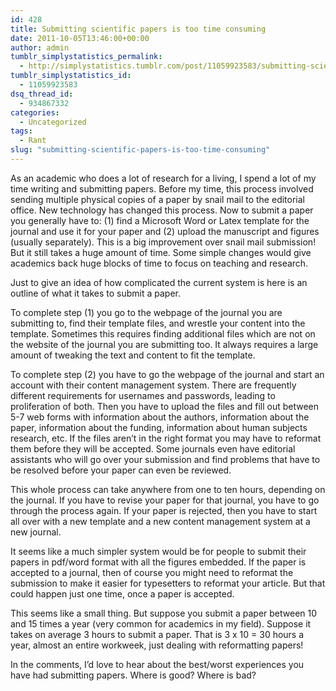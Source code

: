 ```yaml
---
id: 428
title: Submitting scientific papers is too time consuming
date: 2011-10-05T13:46:00+00:00
author: admin
tumblr_simplystatistics_permalink:
  - http://simplystatistics.tumblr.com/post/11059923583/submitting-scientific-papers-is-too-time-consuming
tumblr_simplystatistics_id:
  - 11059923583
dsq_thread_id:
  - 934867332
categories:
  - Uncategorized
tags:
  - Rant
slug: "submitting-scientific-papers-is-too-time-consuming"
---
```

As an academic who does a lot of research for a living, I spend a lot of my time writing and submitting papers. Before my time, this process involved sending multiple physical copies of a paper by snail mail to the editorial office. New technology has changed this process. Now to submit a paper you generally have to: (1) find a Microsoft Word or Latex template for the journal and use it for your paper and (2) upload the manuscript and figures (usually separately). This is a big improvement over snail mail submission! But it still takes a huge amount of time. Some simple changes would give academics back huge blocks of time to focus on teaching and research.


Just to give an idea of how complicated the current system is here is an outline of what it takes to submit a paper.

To complete step (1) you go to the webpage of the journal you are submitting to, find their template files, and wrestle your content into the template. Sometimes this requires finding additional files which are not on the website of the journal you are submitting too. It always requires a large amount of tweaking the text and content to fit the template.

To complete step (2) you have to go the webpage of the journal and start an account with their content management system. There are frequently different requirements for usernames and passwords, leading to proliferation of both. Then you have to upload the files and fill out between 5-7 web forms with information about the authors, information about the paper, information about the funding, information about human subjects research, etc. If the files aren&#8217;t in the right format you may have to reformat them before they will be accepted. Some journals even have editorial assistants who will go over your submission and find problems that have to be resolved before your paper can even be reviewed.

This whole process can take anywhere from one to ten hours, depending on the journal. If you have to revise your paper for that journal, you have to go through the process again. If your paper is rejected, then you have to start all over with a new template and a new content management system at a new journal.

It seems like a much simpler system would be for people to submit their papers in pdf/word format with all the figures embedded. If the paper is accepted to a journal, then of course you might need to reformat the submission to make it easier for typesetters to reformat your article. But that could happen just one time, once a paper is accepted.

This seems like a small thing. But suppose you submit a paper between 10 and 15 times a year (very common for academics in my field). Suppose it takes on average 3 hours to submit a paper. That is 3 x 10 = 30 hours a year, almost an entire workweek, just dealing with reformatting papers! 

In the comments, I&#8217;d love to hear about the best/worst experiences you have had submitting papers. Where is good? Where is bad?
